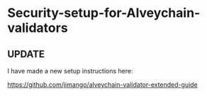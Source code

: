 # Security-setup-for-Alveychain-validators
## UPDATE

I have made a new setup instructions here:

https://github.com/jimango/alveychain-validator-extended-guide

